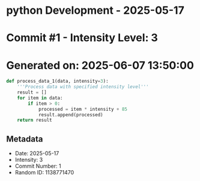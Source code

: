 ﻿# python Development - 2025-05-17
# Commit #1 - Intensity Level: 3
# Generated on: 2025-06-07 13:50:00
```python
def process_data_1(data, intensity=3):
    '''Process data with specified intensity level'''
    result = []
    for item in data:
        if item > 0:
            processed = item * intensity + 85
            result.append(processed)
    return result
```
## Metadata
- Date: 2025-05-17
- Intensity: 3
- Commit Number: 1
- Random ID: 1138771470
